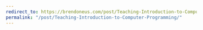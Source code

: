 ```yaml
---
redirect_to: https://brendoneus.com/post/Teaching-Introduction-to-Computer-Programming/
permalink: "/post/Teaching-Introduction-to-Computer-Programming/"
---
```

